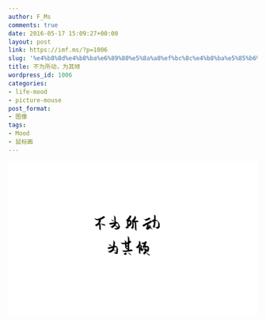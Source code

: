 ```yaml
---
author: F_Ms
comments: true
date: 2016-05-17 15:09:27+00:00
layout: post
link: https://imf.ms/?p=1006
slug: '%e4%b8%8d%e4%b8%ba%e6%89%80%e5%8a%a8%ef%bc%8c%e4%b8%ba%e5%85%b6%e5%80%be'
title: 不为所动，为其倾
wordpress_id: 1006
categories:
- life-mood
- picture-mouse
post_format:
- 图像
tags:
- Mood
- 鼠标画
---
```


![不为所动，为其倾_20160517](/img/post/wp/2016/05/不为所动，为其倾_20160517.png)
